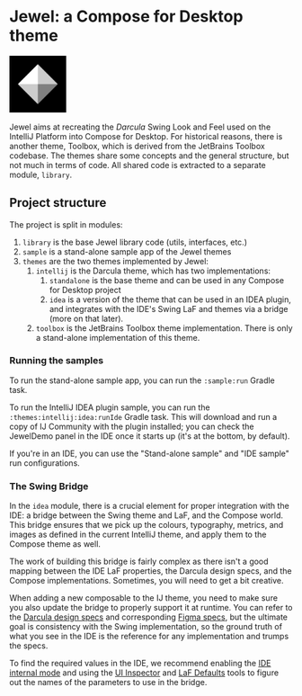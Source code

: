 # Jewel: a Compose for Desktop theme

<img alt="Jewel logo" src="art/jewel-logo.svg" width="20%"/>

Jewel aims at recreating the _Darcula_ Swing Look and Feel used on the IntelliJ Platform into Compose for Desktop. For historical reasons, there is
another theme, Toolbox, which is derived from the JetBrains Toolbox codebase. The themes share some concepts and the general structure, but not much
in terms of code. All shared code is extracted to a separate module, `library`.

## Project structure

The project is split in modules:

1. `library` is the base Jewel library code (utils, interfaces, etc.)
2. `sample` is a stand-alone sample app of the Jewel themes
3. `themes` are the two themes implemented by Jewel:
    1. `intellij` is the Darcula theme, which has two implementations:
        1. `standalone` is the base theme and can be used in any Compose for Desktop project
        2. `idea` is a version of the theme that can be used in an IDEA plugin, and integrates with the IDE's Swing LaF and themes via a bridge (more
           on that later).
    2. `toolbox` is the JetBrains Toolbox theme implementation. There is only a stand-alone implementation of this theme.

### Running the samples

To run the stand-alone sample app, you can run the `:sample:run` Gradle task.

To run the IntelliJ IDEA plugin sample, you can run the `:themes:intellij:idea:runIde` Gradle task. This will download and run a copy of IJ Community
with the plugin installed; you can check the JewelDemo panel in the IDE once it starts up (it's at the bottom, by default).

If you're in an IDE, you can use the "Stand-alone sample" and "IDE sample" run configurations.

### The Swing Bridge

In the `idea` module, there is a crucial element for proper integration with the IDE: a bridge between the Swing theme and LaF, and the Compose world.
This bridge ensures that we pick up the colours, typography, metrics, and images as defined in the current IntelliJ theme, and apply them to the
Compose theme as well.

The work of building this bridge is fairly complex as there isn't a good mapping between the IDE LaF properties, the Darcula design specs, and the
Compose implementations. Sometimes, you will need to get a bit creative.

When adding a new composable to the IJ theme, you need to make sure you also update the bridge to properly support it at runtime. You can refer to the
[Darcula design specs](https://jetbrains.design/intellij) and corresponding [Figma specs](https://jetbrains.design/intellij/resources/UI_kit/), but
the ultimate goal is consistency with the Swing implementation, so the ground truth of what you see in the IDE is the reference for any implementation
and trumps the specs.

To find the required values in the IDE, we recommend enabling
the [IDE internal mode](https://plugins.jetbrains.com/docs/intellij/enabling-internal.html)
and using the [UI Inspector](https://plugins.jetbrains.com/docs/intellij/internal-ui-inspector.html) and
[LaF Defaults](https://plugins.jetbrains.com/docs/intellij/internal-ui-laf-defaults.html) tools to figure out the names of the parameters to use in
the bridge.
